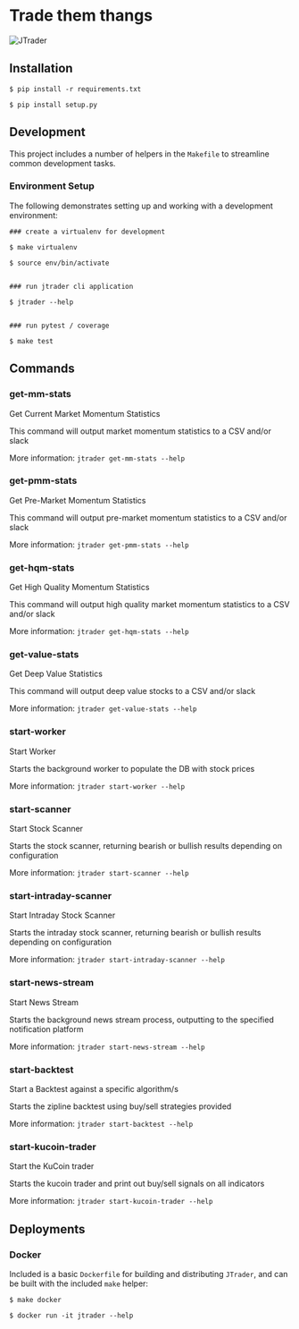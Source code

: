 # Trade them thangs

![JTrader](https://github.com/javabudd/jtrader/actions/workflows/ubuntu.yml/badge.svg?branch=main)

## Installation

```
$ pip install -r requirements.txt

$ pip install setup.py
```

## Development

This project includes a number of helpers in the `Makefile` to streamline common development tasks.

### Environment Setup

The following demonstrates setting up and working with a development environment:

```
### create a virtualenv for development

$ make virtualenv

$ source env/bin/activate


### run jtrader cli application

$ jtrader --help


### run pytest / coverage

$ make test
```

## Commands

### get-mm-stats

Get Current Market Momentum Statistics

This command will output market momentum statistics to a CSV and/or slack

More information: `jtrader get-mm-stats --help`

### get-pmm-stats

Get Pre-Market Momentum Statistics

This command will output pre-market momentum statistics to a CSV and/or slack

More information: `jtrader get-pmm-stats --help`

### get-hqm-stats

Get High Quality Momentum Statistics

This command will output high quality market momentum statistics to a CSV and/or slack

More information: `jtrader get-hqm-stats --help`

### get-value-stats

Get Deep Value Statistics

This command will output deep value stocks to a CSV and/or slack

More information: `jtrader get-value-stats --help`

### start-worker

Start Worker

Starts the background worker to populate the DB with stock prices

More information: `jtrader start-worker --help`

### start-scanner

Start Stock Scanner

Starts the stock scanner, returning bearish or bullish results depending on configuration

More information: `jtrader start-scanner --help`

### start-intraday-scanner

Start Intraday Stock Scanner

Starts the intraday stock scanner, returning bearish or bullish results depending on configuration

More information: `jtrader start-intraday-scanner --help`

### start-news-stream

Start News Stream

Starts the background news stream process, outputting to the specified notification platform

More information: `jtrader start-news-stream --help`

### start-backtest

Start a Backtest against a specific algorithm/s

Starts the zipline backtest using buy/sell strategies provided

More information: `jtrader start-backtest --help`

### start-kucoin-trader

Start the KuCoin trader

Starts the kucoin trader and print out buy/sell signals on all indicators

More information: `jtrader start-kucoin-trader --help`

## Deployments

### Docker

Included is a basic `Dockerfile` for building and distributing `JTrader`, and can be built with the included `make`
helper:

```
$ make docker

$ docker run -it jtrader --help
```
